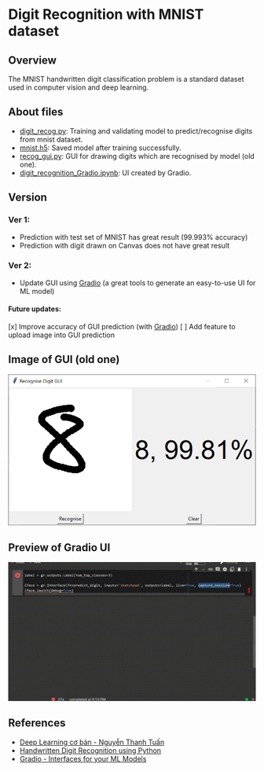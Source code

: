 # Digit Recognition with MNIST dataset  
## Overview  
The MNIST handwritten digit classification problem is a standard dataset used in computer vision and deep learning.  

## About files  
- [digit_recog.py](https://github.com/thanhtvt/ML-DL-projects/blob/main/digit_recognition/digit_recog.py): Training and validating model to predict/recognise digits from mnist dataset.
- [mnist.h5](https://github.com/thanhtvt/ML-DL-projects/blob/main/digit_recognition/mnist.h5): Saved model after training successfully.
- [recog_gui.py](https://github.com/thanhtvt/ML-DL-projects/blob/main/digit_recognition/recog_gui.py): GUI for drawing digits which are recognised by model (old one).  
- [digit_recognition_Gradio.ipynb](https://github.com/thanhtvt/ML-DL-projects/blob/main/digit_recognition/digit_recognition_Gradio.ipynb): UI created by Gradio.

## Version
### Ver 1:   
- Prediction with test set of MNIST has great result (99.993% accuracy)
- Prediction with digit drawn on Canvas does not have great result 
  
### Ver 2:
- Update GUI using [Gradio](https://www.gradio.app/) (a great tools to generate an easy-to-use UI for ML model)  

#### Future updates:
[x] Improve accuracy of GUI prediction (with [Gradio](https://www.gradio.app/))
[ ] Add feature to upload image into GUI prediction  

## Image of GUI (old one)  
![GUI](./gui.png)  
  
## Preview of Gradio UI
![Gradio UI](https://github.com/thanhtvt/ML-DL-projects/blob/main/digit_recognition/preview.gif)  
  
## References
- [Deep Learning cơ bản - Nguyễn Thanh Tuấn](https://drive.google.com/file/d/1lNjzISABdoc7SRq8tg-xkCRRZRABPCKi/view)
- [Handwritten Digit Recognition using Python](https://data-flair.training/blogs/python-deep-learning-project-handwritten-digit-recognition/)
- [Gradio - Interfaces for your ML Models](https://www.gradio.app/)
